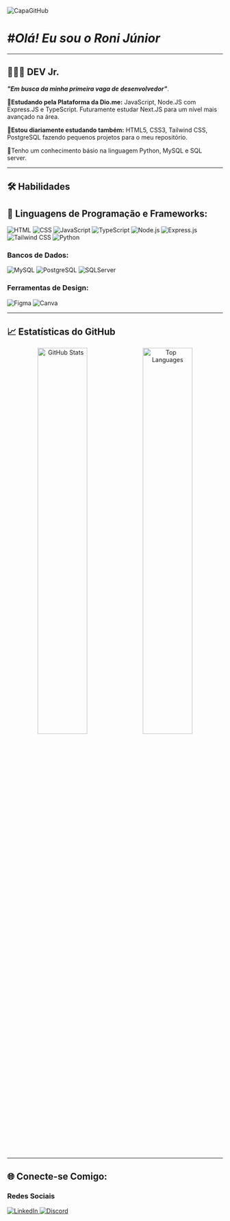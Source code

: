 ![CapaGitHub](https://github.com/user-attachments/assets/17282679-b522-44b4-bd94-b025c78013e9)


# *#Olá! Eu sou o Roni Júnior*

---

## 🧑🏻‍💻 DEV Jr.

_**"Em busca da minha primeira vaga de desenvolvedor"**_.

**🌱Estudando pela Plataforma da Dio.me:** JavaScript, Node.JS com Express.JS e TypeScript. Futuramente estudar Next.JS para um nível mais avançado na área.

**📓Estou diariamente estudando também:** HTML5, CSS3, Tailwind CSS, PostgreSQL fazendo pequenos projetos para o meu repositório.

📓Tenho um conhecimento básio na linguagem Python, MySQL e SQL server.

---

## 🛠️ Habilidades

## 🤖 Linguagens de Programação e Frameworks:

![HTML](https://img.shields.io/badge/HTML5-E34F26?style=for-the-badge&logo=html5&logoColor=white)
![CSS](https://img.shields.io/badge/CSS3-1572B6?style=for-the-badge&logo=css3&logoColor=white)
![JavaScript](https://img.shields.io/badge/JavaScript-F7DF1E?style=for-the-badge&logo=javascript&logoColor=black)
![TypeScript](https://img.shields.io/badge/TypeScript-1572B6?style=for-the-badge&logo=typescript&logoColor=white)
![Node.js](https://img.shields.io/badge/Node.js-339933?style=for-the-badge&logo=node.js&logoColor=white)
![Express.js](https://img.shields.io/badge/Express.js-333333?style=for-the-badge&logo=express.js&logoColor=white)
![Tailwind CSS](https://img.shields.io/badge/TailwindCSS-38B2AC?style=for-the-badge&logo=tailwind-css&logoColor=white)
![Python](https://img.shields.io/badge/Python-339933?style=for-the-badge&logo=python&logoColor=white)

### Bancos de Dados:
![MySQL](https://img.shields.io/badge/MySQL-4479A1?style=for-the-badge&logo=mysql&logoColor=white)
![PostgreSQL](https://img.shields.io/badge/PostgreSQL-336791?style=for-the-badge&logo=postgresql&logoColor=white)
![SQLServer](https://img.shields.io/badge/SQLServer-CC2927?style=for-the-badge&logo=sqlserver&logoColor=white)

### Ferramentas de Design:
![Figma](https://img.shields.io/badge/Figma-F24E1E?style=for-the-badge&logo=figma&logoColor=white)
![Canva](https://img.shields.io/badge/Canva-4479A1?style=for-the-badge&logo=canva&logoColor=white)

---

## 📈 Estatísticas do GitHub

<div align= "center">
  <img width=48% src="https://github-readme-streak-stats.herokuapp.com?user=RoniJunior&theme=chartreuse-dark&mode=weekly" alt="GitHub Stats" />
  <img width=48% src="https://github-readme-stats.vercel.app/api/top-langs/?username=RoniJunior&show_icons=true&theme=chartreuse-dark&layout=compact" alt="Top Languages" />
</div>

 
  ---
  
## 🌐 Conecte-se Comigo:

### Redes Sociais
<div>
 <a href="https://www.linkedin.com/in/roni-xavier-junior-31956522b">   
        <img 
            alt="LinkedIn" 
            title="Se conectar pelo Linkedin" 
            src="https://img.shields.io/badge/LinkedIn-0077B5?style=for-the-badge&logo=linkedin&logoColor=white"
        /> 
      <a href="https://discord.com/channels/@me">
        <img 
            alt="Discord" 
            title="Vamos converssar no Discord" 
            src="https://img.shields.io/badge/Discord-7289DA?style=for-the-badge&logo=discord&logoColor=white"
        />
  </div>

   
